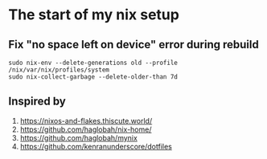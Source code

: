 # The start of my nix setup 

## Fix "no space left on device" error during rebuild
```
sudo nix-env --delete-generations old --profile /nix/var/nix/profiles/system
sudo nix-collect-garbage --delete-older-than 7d
```

## Inspired by
1. https://nixos-and-flakes.thiscute.world/
2. https://github.com/haglobah/nix-home/
3. https://github.com/haglobah/mynix
4. https://github.com/kenranunderscore/dotfiles